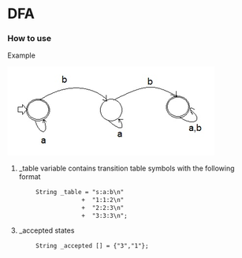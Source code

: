 # DFA
### How to use
Example

![Sample DFA](figures/ex1.jpg)

1. _table variable contains transition table symbols with the following format
```
        String _table = "s:a:b\n"
                     +  "1:1:2\n"
                     +  "2:2:3\n"
                     +  "3:3:3\n";
```
3. _accepted states
```
        String _accepted [] = {"3","1"};
```
